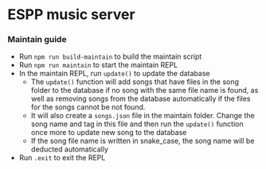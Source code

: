 # ESPP music server

### Maintain guide
* Run `npm run build-maintain` to build the maintain script
* Run `npm run maintain` to start the maintain REPL
* In the maintain REPL, run `update()` to update the database
  * The `update()` function will add songs that have files in the song folder to the database if no song with the same file name is found, as well as removing songs from the database automatically if the files for the songs cannot be not found.
  * It will also create a `songs.json` file in the maintain folder. Change the song name and tag in this file and then run the `update()` function once more to update new song to the database
  * If the song file name is written in snake_case, the song name will be deducted automatically
* Run `.exit` to exit the REPL
